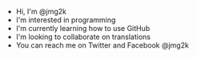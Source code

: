 - Hi, I'm @jmg2k
- I'm interested in programming
- I'm currently learning how to use GitHub
- I'm looking to collaborate on translations
- You can reach me on Twitter and Facebook @jmg2k

<!---
jmg2k/jmg2k is a ✨ special ✨ repository because its `README.md` (this file) appears on your GitHub profile.
You can click the Preview link to take a look at your changes.
--->
